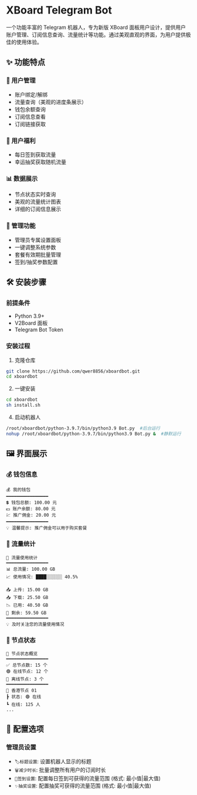 # XBoard Telegram Bot

一个功能丰富的 Telegram 机器人，专为新版 XBoard 面板用户设计，提供用户账户管理、订阅信息查询、流量统计等功能。通过美观直观的界面，为用户提供极佳的使用体验。

## ✨ 功能特点

### 🔑 用户管理
- 账户绑定/解绑
- 流量查询（美观的进度条展示）
- 钱包余额查询
- 订阅信息查看
- 订阅链接获取

### 🎁 用户福利
- 每日签到获取流量
- 幸运抽奖获取随机流量

### 📊 数据展示
- 节点状态实时查询
- 美观的流量统计图表
- 详细的订阅信息展示

### 👑 管理功能
- 管理员专属设置面板
- 一键调整系统参数
- 套餐有效期批量管理
- 签到/抽奖参数配置

## 🛠️ 安装步骤

### 前提条件
- Python 3.9+
- V2Board 面板
- Telegram Bot Token

### 安装过程
1. 克隆仓库
```bash
git clone https://github.com/qwer8856/xboardbot.git
cd xboardbot
```

2. 一键安装
```bash
cd xboardbot
sh install.sh
```

4. 启动机器人
```bash
/root/xboardbot/python-3.9.7/bin/python3.9 Bot.py  #后台运行
nohup /root/xboardbot/python-3.9.7/bin/python3.9 Bot.py &  #静默运行
```

## 🖼️ 界面展示

### 💰 钱包信息
```
💰 我的钱包
━━━━━━━━━━━━━━━━
💲 钱包总额: 100.00 元
💵 账户余额: 80.00 元
💹 推广佣金: 20.00 元
━━━━━━━━━━━━━━━━
💡 温馨提示: 推广佣金可以用于购买套餐
```

### 🚥 流量统计
```
🚥 流量使用统计
━━━━━━━━━━━━━━━━
📊 总流量: 100.00 GB
📈 使用情况: ████░░░░░░ 40.5%

📤 上传: 15.00 GB
📥 下载: 25.50 GB
📉 已用: 40.50 GB
📌 剩余: 59.50 GB
━━━━━━━━━━━━━━━━
💡 及时关注您的流量使用情况
```

### 📡 节点状态
```
📡 节点状态概览
━━━━━━━━━━━━━━━━
✅ 总节点数: 15 个
🟢 在线节点: 12 个
🔴 离线节点: 3 个
━━━━━━━━━━━━━━━━
🏣 香港节点 01
┣ 状态: 🟢 在线
┗ 在线: 125 人
...
```

## 🔧 配置选项

### 管理员设置
- `🏷️标题设置`: 设置机器人显示的标题
- `🗑️减少时长`: 批量调整所有用户的订阅时长
- `📅签到设置`: 配置每日签到可获得的流量范围 (格式: 最小值|最大值)
- `✨抽奖设置`: 配置抽奖可获得的流量范围 (格式: 最小值|最大值)

